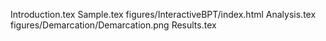 Introduction.tex
Sample.tex
figures/InteractiveBPT/index.html
Analysis.tex
figures/Demarcation/Demarcation.png
Results.tex